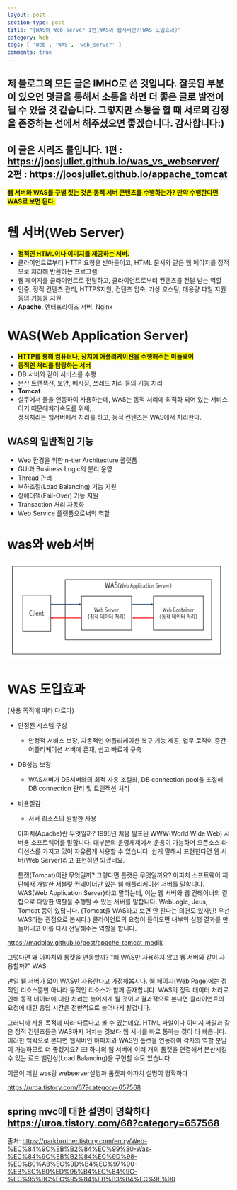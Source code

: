 ```yaml
---
layout: post
section-type: post
title: "[WAS와 Web-server 1편]WAS와 웹서버란?(WAS 도입효과)"
category: Web
tags: [ 'Web', 'WAS', 'web_server' ]
comments: true
---
```

제 블로그의 모든 글은 IMHO로 쓴 것입니다.
잘못된 부분이 있으면 덧글을 통해서 소통을 하면 더 좋은 글로 발전이 될 수 있을 것 같습니다.
그렇지만 소통을 할 때 서로의 감정을 존중하는 선에서 해주셨으면 좋겠습니다.
감사합니다:)
---


이 글은 시리즈 물입니다.
1편 : https://joosjuliet.github.io/was_vs_webserver/  
2편 : https://joosjuliet.github.io/appache_tomcat  
---

<span style="background-color:yellow"><b> 웹 서버와 WAS를 구별 짓는 것은 동적 서버 콘텐츠를 수행하는가? 만약 수행한다면 WAS로 보면 된다. </b></span>


# 웹 서버(Web Server)
- <span style="background-color:yellow"><b>정적인 HTML이나 이미지를 제공하는 서버.</b></span>
- 클라이언트로부터 HTTP 요청을 받아들이고, HTML 문서와 같은 웹 페이지를 정적으로 처리해 반환하는 프로그램
- 웹 페이지를 클라이언트로 전달하고, 클라이언트로부터 컨텐츠를 전달 받는 역할
- 인증, 정적 컨텐츠 관리, HTTPS지원, 컨텐츠 압축, 가상 호스팅, 대용량 파일 지원 등의 기능을 지원
- <b>Apache</b>, 엔터프라이즈 서버, Nginx




# WAS(Web Application Server)
- <span style="background-color:yellow"><b>HTTP를 통해 컴퓨터나, 장치에 애플리케이션을 수행해주는 미들웨어</b></span>
- <span style="background-color:yellow"><b>동적인 처리를 담당하는 서버</b></span>
- DB 서버와 같이 서비스를 수행
- 분산 트랜잭션, 보안, 메시징, 쓰레드 처리 등의 기능 처리
- <b>Tomcat</b>
- 실무에서 둘을 연동하여 사용하는데, WAS는 동적 처리에 최적화 되어 있는 서비스이기 때문에처리속도를 위해,  
정적처리는 웹서버에서 처리를 하고, 동적 컨텐츠는 WAS에서 처리한다.


## WAS의 일반적인 기능
  - Web 환경을 위한 n-tier Architecture 플랫폼
  - GUI과 Business Logic의 분리 운영
  - Thread 관리
  - 부하조절(Load Balancing) 기능 지원
  - 장애대책(Fail-Over) 기능 지원
  - Transaction 처리 자동화
  - Web Service 플랫폼으로써의 역할

# was와 web서버
<img alt="was_web-server" src = "/images/2019-04-05-appache_tomcat/was_web-server.png"/>


# WAS 도입효과
(사용 목적에 따라 다르다)
- 안정된 시스템 구성
  - 안정적 서비스 보장, 자동적인 어플리케이션 복구 기능 제공, 업무 로직이 중간 어플리케이션 서버에 존재, 쉽고 빠르게 구축
- DB성능 보장
  - WAS서버가 DB서버와의 최적 사용 조절화, DB connection pool을 조절해 DB connection 관리 및 트랜잭션 처리
- 비용절감
  - 서버 리소스의 원활한 사용




  아파치(Apache)란 무엇일까?
  1995년 처음 발표된 WWW(World Wide Web) 서버용 소프트웨어를 말합니다. 대부분의 운영체제에서 운용이 가능하며 오픈소스 라이선스를 가지고 있어 자유롭게 사용할 수 있습니다. 쉽게 말해서 표현한다면 웹 서버(Web Server)라고 표현하면 되겠네요.




  톰캣(Tomcat)이란 무엇일까?
  그렇다면 톰캣은 무엇일까요? 아파치 소프트웨어 재단에서 개발한 서블릿 컨테이너만 있는 웹 애플리케이션 서버를 말합니다. WAS(Web Application Server)라고 말하는데, 이는 웹 서버와 웹 컨테이너의 결합으로 다양한 역할을 수행할 수 있는 서버를 말합니다. WebLogic, Jeus, Tomcat 등이 있답니다. (Tomcat을 WAS라고 보면 안 된다는 의견도 있지만! 우선 WAS라는 관점으로 봅시다.) 클라이언트의 요청이 들어오면 내부의 실행 결과를 만들어내고 이를 다시 전달해주는 역할을 합니다.


https://madplay.github.io/post/apache-tomcat-modjk

그렇다면 왜 아파치와 톰캣을 연동할까?
"왜 WAS만 사용하지 않고 웹 서버와 같이 사용할까?"
WAS


만일 웹 서버가 없이 WAS만 사용한다고 가정해봅시다.
웹 페이지(Web Page)에는 정적인 리소스뿐만 아니라 동적인 리소스가 함께 존재합니다. WAS의 정적 데이터 처리로 인해 동적 데이터에 대한 처리는 늦어지게 될 것이고 결과적으로 본다면 클라이언트의 요청에 대한 응답 시간은 전반적으로 늘어나게 될겁니다.

그러니까 사용 목적에 따라 다르다고 볼 수 있는데요. HTML 파일이나 이미지 파일과 같은 정적 컨텐츠들은 WAS까지 거치는 것보다 웹 서버를 바로 통하는 것이 더 빠릅니다. 이러한 맥락으로 본다면 웹서버인 아파치와 WAS인 톰캣을 연동하여 각자의 역할 분담이 가능하므로 더 좋겠지요? 또! 하나의 웹 서버에 여러 개의 톰캣을 연결해서 분산시킬 수 있는 로드 밸런싱(Load Balancing)을 구현할 수도 있습니다.


이글이 제일 was랑 webserver설명과 톰캣과 아파치 설명이 명확하다

https://uroa.tistory.com/67?category=657568

spring mvc에 대한 설명이 명확하다
https://uroa.tistory.com/68?category=657568
---
출처:
https://parkbrother.tistory.com/entry/Web-%EC%84%9C%EB%B2%84%EC%99%80-Was-%EC%84%9C%EB%B2%84%EC%9D%98-%EC%B0%A8%EC%9D%B4%EC%97%90-%EB%8C%80%ED%95%B4%EC%84%9C-%EC%95%8C%EC%95%84%EB%B3%B4%EC%9E%90  

